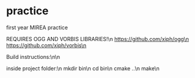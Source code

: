 # practice
first year MIREA practice


REQUIRES OGG AND VORBIS LIBRARIES!\n
https://github.com/xiph/ogg\n
https://github.com/xiph/vorbis\n

Build instructions:\n\n

inside project folder:\n
mkdir bin\n
cd bin\n
cmake ..\n
make\n

